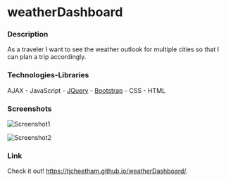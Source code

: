 # weatherDashboard

### Description
As a traveler I want to see the weather outlook for multiple cities so that I can plan a trip accordingly.

### Technologies-Libraries
AJAX - JavaScript - [JQuery](https://code.jquery.com/jquery-3.3.1.slim.min.js) - [Bootstrap](https://getbootstrap.com/) - CSS - HTML

### Screenshots

![Screenshot1]()

![Screenshot2](assets/images/2019-10-24(2).png)

### Link
Check it out!
https://tjcheetham.github.io/weatherDashboard/.
